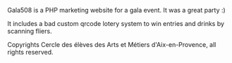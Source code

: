 Gala508 is a PHP marketing website for a gala event. It was a great party :)

It includes a bad custom qrcode lotery system to win entries and drinks by scanning fliers.

Copyrights Cercle des élèves des Arts et Métiers d'Aix-en-Provence, all rights reserved.
